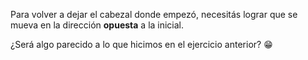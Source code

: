 Para volver a dejar el cabezal donde empezó, necesitás lograr que se mueva en la dirección **opuesta** a la inicial. 

¿Será algo parecido a lo que hicimos en el ejercicio anterior? :grin: